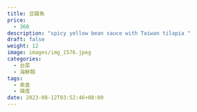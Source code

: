 ```yaml
---
title: 豆瓣魚
price:
  - 360
description: "spicy yellow bean sauce with Taiwan tilapia "
draft: false
weight: 12
image: images/img_1576.jpeg
categories:
  - 台菜
  - 海鮮類
tags:
  - 素食
  - 辣度
date: 2023-08-12T03:52:46+08:00
---
```


